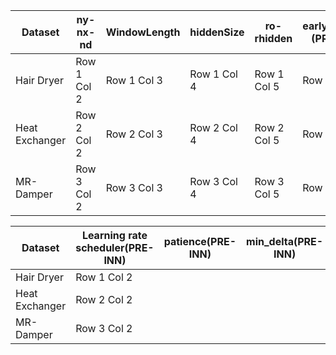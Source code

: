 | Dataset        | ny-nx-nd    | WindowLength  | hiddenSize    | ro-rhidden    | earlyStopping (PRE-INN) | BatchSize(PRE-INN) | Train-Val-Test| Normalization |
|----------------|-------------|---------------|---------------|---------------|-------------------------|--------------------|---------------|---------------|
| Hair Dryer     | Row 1 Col 2 | Row 1 Col 3   | Row 1 Col 4   | Row 1 Col 5   | Row 1 Col 6             | Row 1 Col 7        | Row 1 Col 7   |               |
| Heat Exchanger | Row 2 Col 2 | Row 2 Col 3   | Row 2 Col 4   | Row 2 Col 5   | Row 2 Col 6             | Row 2 Col 7        |               |               |    
| MR-Damper      | Row 3 Col 2 | Row 3 Col 3   | Row 3 Col 4   | Row 3 Col 5   | Row 3 Col 6             | Row 3 Col 7        |               |               |    

| Dataset        |Learning rate scheduler(PRE-INN) | patience(PRE-INN) | min_delta(PRE-INN) |
|----------------|---------------------------------|-------------------|--------------------|
| Hair Dryer     | Row 1 Col 2                     |                   |                    |
| Heat Exchanger | Row 2 Col 2                     |                   |                    | 
| MR-Damper      | Row 3 Col 2                     |                   |                    | 


